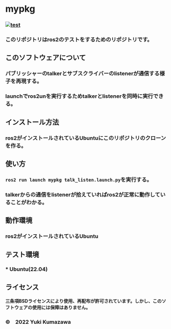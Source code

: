 # mypkg
### [![test](https://github.com/21c1041yukikumazawa/mypkg/actions/workflows/test.yml/badge.svg)](https://github.com/21c1041yukikumazawa/mypkg/actions/workflows/test.yml)
### このリポジトリはros2のテストをするためのリポジトリです。　　
## このソフトウェアについて
### パブリッシャーのtalkerとサブスクライバーのlistenerが通信する様子を再現する。
### launchでros2unを実行するためtalkerとlistenerを同時に実行できる。
## インストール方法
### ros2がインストールされているUbuntuにこのリポジトリのクローンを作る。
## 使い方
### `ros2 run launch mypkg talk_listen.launch.py`を実行する。
### talkerからの通信をlistenerが拾えていればros2が正常に動作していることがわかる。 
## 動作環境  
### ros2がインストールされているUbuntu
## テスト環境
### * Ubuntu(22.04)
### 
## ライセンス   
#### 三条項BSDライセンスにより使用、再配布が許可されています。しかし、このソフトウェアの使用には保障はありません。
### ©　2022 Yuki Kumazawa
